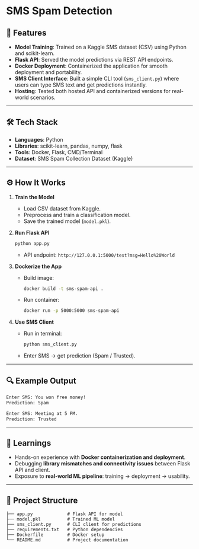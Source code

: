 # SMS Spam Detection 

## 📌 Features

* **Model Training**: Trained on a Kaggle SMS dataset (CSV) using Python and scikit-learn.
* **Flask API**: Served the model predictions via REST API endpoints.
* **Docker Deployment**: Containerized the application for smooth deployment and portability.
* **SMS Client Interface**: Built a simple CLI tool (`sms_client.py`) where users can type SMS text and get predictions instantly.
* **Hosting**: Tested both hosted API and containerized versions for real-world scenarios.

---

## 🛠️ Tech Stack

* **Languages**: Python
* **Libraries**: scikit-learn, pandas, numpy, flask
* **Tools**: Docker, Flask, CMD/Terminal
* **Dataset**: SMS Spam Collection Dataset (Kaggle)

---

## ⚙️ How It Works

1. **Train the Model**

   * Load CSV dataset from Kaggle.
   * Preprocess and train a classification model.
   * Save the trained model (`model.pkl`).

2. **Run Flask API**

   ```bash
   python app.py
   ```

   * API endpoint: `http://127.0.0.1:5000/test?msg=Hello%20World`

3. **Dockerize the App**

   * Build image:

     ```bash
     docker build -t sms-spam-api .
     ```
   * Run container:

     ```bash
     docker run -p 5000:5000 sms-spam-api
     ```

4. **Use SMS Client**

   * Run in terminal:

     ```bash
     python sms_client.py
     ```
   * Enter SMS → get prediction (Spam / Trusted).

---

## 🔍 Example Output

```bash
Enter SMS: You won free money!
Prediction: Spam
```

```bash
Enter SMS: Meeting at 5 PM.
Prediction: Trusted
```

---

## 🚀 Learnings

* Hands-on experience with **Docker containerization and deployment**.
* Debugging **library mismatches and connectivity issues** between Flask API and client.
* Exposure to **real-world ML pipeline**: training → deployment → usability.

---

## 📂 Project Structure

```
├── app.py             # Flask API for model
├── model.pkl          # Trained ML model
├── sms_client.py      # CLI client for predictions
├── requirements.txt   # Python dependencies
├── Dockerfile         # Docker setup
└── README.md          # Project documentation
```

